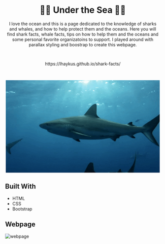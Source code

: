 ## <h1 align='center'> 🐙🦈 Under the Sea 🐋🌊 </h1>
<p align='center'>  I love the ocean and this is a page dedicated to the knowledge of sharks and whales, and how to help protect them and the oceans. Here you will find shark facts, whale facts, tips on how to help them and the oceans and some personal favorite organizatoins to support. I played around with parallax styling and boostrap to create this webpage.  </p>
<br>
<p align='center'>https://lhaykus.github.io/shark-facts/</p>
<br>

<p align="center">
  <img width="500" height="300" src="./assets/shark.gif">
</p>



## Built With
* HTML
* CSS
* Bootstrap


## Webpage

![webpage](./assets/webpage.gif)



